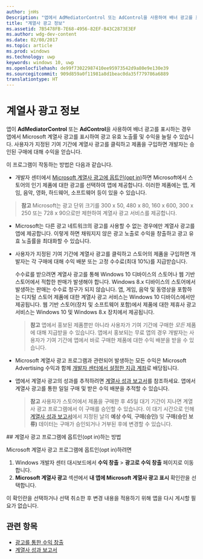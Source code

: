 ```yaml
---
author: jnHs
Description: "앱에서 AdMediatorControl 또는 AdControl을 사용하여 배너 광고를 표시하는 경우 앱에서 Microsoft 계열사 광고를 표시하여 광고 유효 노출률 및 수익을 늘릴 수 있습니다."
title: "계열사 광고 정보"
ms.assetid: 7B5478FB-7E68-4956-82EF-B43C2873E3EF
ms.author: wdg-dev-content
ms.date: 02/08/2017
ms.topic: article
ms.prod: windows
ms.technology: uwp
keywords: windows 10, uwp
ms.openlocfilehash: de99f73022987410ee95973542d9a80e9e130e39
ms.sourcegitcommit: 909d859a0f11981a8d1beac0da35f779786a6889
translationtype: HT
---
```

# <a name="about-affiliate-ads"></a>계열사 광고 정보

앱이 **AdMediatorControl** 또는 **AdControl**을 사용하여 배너 광고를 표시하는 경우 앱에서 Microsoft 계열사 광고를 표시하여 광고 유효 노출률 및 수익을 늘릴 수 있습니다. 사용자가 지정된 기여 기간에 계열사 광고를 클릭하고 제품을 구입하면 개발자는 승인된 구매에 대해 수익을 얻습니다.

이 프로그램이 작동하는 방법은 다음과 같습니다.

* 개발자 센터에서 [Microsoft 계열사 광고에 옵트인(opt in)](#opt-in)하면 Microsoft에서 스토어의 인기 제품에 대한 광고를 선택하여 앱에 제공합니다. 이러한 제품에는 앱, 게임, 음악, 영화, 하드웨어, 소프트웨어 등이 있을 수 있습니다.

 > **참고** Microsoft는 광고 단위 크기를 300 x 50, 480 x 80, 160 x 600, 300 x 250 또는 728 x 90으로만 제한하여 계열사 광고 서비스를 제공합니다.

* Microsoft는 다른 광고 네트워크의 광고를 사용할 수 없는 경우에만 계열사 광고를 앱에 제공합니다. 이렇게 하면 채워지지 않은 광고 노출로 수익을 창출하고 광고 유효 노출률을 최대화할 수 있습니다.
* 사용자가 지정된 기여 기간에 계열사 광고를 클릭하고 스토어의 제품을 구입하면 개발자는 각 구매에 대해 수익 배분 또는 고정 수수료(최대 10%)를 지급받습니다.

  수수료를 받으려면 계열사 광고를 통해 Windows 10 디바이스의 스토어나 웹 기반 스토어에서 적합한 판매가 발생해야 합니다. Windows 8.x 디바이스의 스토어에서 발생하는 판매는 수수료 청구가 되지 않습니다. 앱, 게임, 음악 및 동영상을 포함하는 디지털 스토어 제품에 대한 계열사 광고 서비스는 Windows 10 디바이스에서만 제공됩니다. 웹 기반 스토어(장치 및 소프트웨어 포함)에서 제품에 대한 제휴사 광고 서비스는 Windows 10 및 Windows 8.x 장치에서 제공됩니다.

    > **참고**  앱에서 홍보된 제품뿐만 아니라 사용자가 기여 기간에 구매한 *모든* 제품에 대해 지급받을 수 있습니다. 앱에서 홍보되는 무료 앱의 경우 개발자는 사용자가 기여 기간에 앱에서 바로 구매한 제품에 대한 수익 배분을 받을 수 있습니다.

* Microsoft 계열사 광고 프로그램과 관련되어 발생하는 모든 수익은 Microsoft Advertising 수익과 함께 [개발자 센터에서 설정한 지급 계좌](setting-up-your-payout-account-and-tax-forms.md)로 배당됩니다.
* 앱에서 계열사 광고의 성과를 추적하려면 [계열사 성과 보고서](affiliates-performance-report.md)를 참조하세요. 앱에서 계열사 광고를 통한 일일 구매 및 받은 수익 배분을 추적할 수 있습니다.  

  > **참고** 사용자가 스토어에서 제품을 구매한 후 45일 대기 기간이 지나면 계열사 광고 프로그램에서 이 구매를 승인할 수 있습니다. 이 대기 시간으로 인해 [계열사 성과 보고서](affiliates-performance-report.md)에서 지정된 날의 **예상 수익**, **구매(승인)** 및 **구매(승인 보류)** 데이터는 구매가 승인되거나 거부된 후에 변경할 수 있습니다.

<span id="opt-in" />
## <a name="how-to-opt-in-to-the-affiliate-ads-program"></a>계열사 광고 프로그램에 옵트인(opt in)하는 방법

Microsoft 계열사 광고 프로그램에 옵트인(opt in)하려면

1. Windows 개발자 센터 대시보드에서 **수익 창출** &gt; **광고로 수익 창출** 페이지로 이동합니다.
2. **Microsoft 계열사 광고** 섹션에서 **내 앱에 Microsoft 계열사 광고 표시** 확인란을 선택합니다.

이 확인란을 선택하거나 선택 취소한 후 변경 내용을 적용하기 위해 앱을 다시 게시할 필요가 없습니다.


## <a name="related-topics"></a>관련 항목


* [광고를 통한 수익 창출](monetize-with-ads.md)
* [계열사 성과 보고서](affiliates-performance-report.md)
